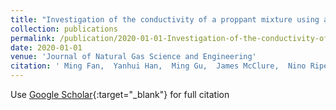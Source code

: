 ```yaml
---
title: "Investigation of the conductivity of a proppant mixture using an experiment/simulation-integrated approach"
collection: publications
permalink: /publication/2020-01-01-Investigation-of-the-conductivity-of-a-proppant-mixture-using-an-experimentsimulation-integrated-approach
date: 2020-01-01
venue: 'Journal of Natural Gas Science and Engineering'
citation: ' Ming Fan,  Yanhui Han,  Ming Gu,  James McClure,  Nino Ripepi,  Erik Westman,  Cheng Chen, &quot;Investigation of the conductivity of a proppant mixture using an experiment/simulation-integrated approach.&quot; Journal of Natural Gas Science and Engineering, 2020.'
---
```

Use [Google Scholar](https://scholar.google.com/scholar?q=Investigation+of+the+conductivity+of+a+proppant+mixture+using+an+experiment/simulation+integrated+approach){:target="_blank"} for full citation